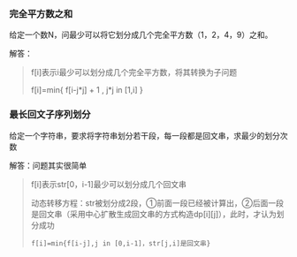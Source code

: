 ### 完全平方数之和

给定一个数N，问最少可以将它划分成几个完全平方数（1，2，4，9）之和。

解答：

> f[i]表示i最少可以划分成几个完全平方数，将其转换为子问题
>
> f[i]=min{ f[i-j\*j] + 1 , j\*j in [1,i] }

### 最长回文子序列划分

给定一个字符串，要求将字符串划分若干段，每一段都是回文串，求最少的划分次数

解答：问题其实很简单

> f[i]表示str[0，i-1]最少可以划分成几个回文串
>
> 动态转移方程：str被划分成2段，①前面一段已经被计算出，②后面一段是回文串（采用中心扩散生成回文串的方式构造dp[i][j]），此时，才认为划分成功
>
>     f[i]=min{f[i-j],j in [0,i-1]，str[j,i]是回文串}
